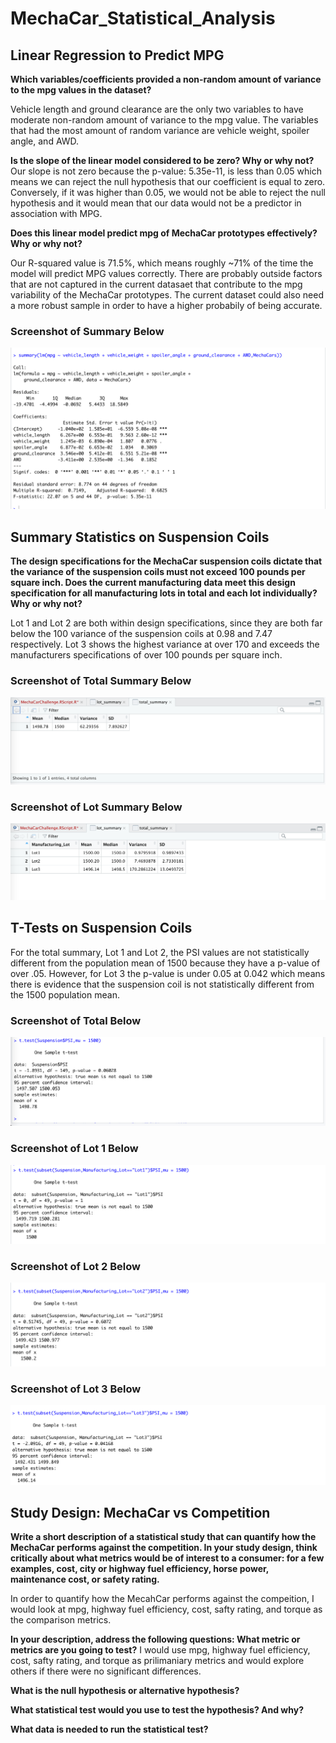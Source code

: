 # MechaCar_Statistical_Analysis

## Linear Regression to Predict MPG
**Which variables/coefficients provided a non-random amount of variance to the mpg values in the dataset?**

Vehicle length and ground clearance are the only two variables to have moderate non-random amount of variance to the mpg value. The variables that had the most amount of random variance are vehicle weight, spoiler angle, and AWD.

**Is the slope of the linear model considered to be zero? Why or why not?**
Our slope is not zero because the p-value: 5.35e-11, is less than 0.05 which means we can reject the null hypothesis that our coefficient is equal to zero. Conversely, if it was higher than 0.05, we would not be able to reject the null hypothesis and it would mean that our data would not be a predictor in association with MPG. 

**Does this linear model predict mpg of MechaCar prototypes effectively? Why or why not?**

Our R-squared value is 71.5%, which means roughly ~71% of the time the model will predict MPG values correctly. There are probably outside factors that are not captured in the current datasaet that contribute to the mpg variability of the MechaCar prototypes. The current dataset could also need a more robust sample in order to have a higher probabily of being accurate. 

### Screenshot of Summary Below
![Screenshot!](./Images/Deliverable_1_Summary.png)

## Summary Statistics on Suspension Coils

**The design specifications for the MechaCar suspension coils dictate that the variance of the suspension coils must not exceed 100 pounds per square inch. Does the current manufacturing data meet this design specification for all manufacturing lots in total and each lot individually? Why or why not?**

Lot 1 and Lot 2 are both within design specifications, since they are both far below the 100 variance of the suspension coils at 0.98 and 7.47 respectively. Lot 3 shows the highest variance at over 170 and exceeds the manufacturers specifications of over 100 pounds per square inch.

### Screenshot of Total Summary Below
![Screenshot!](./Images/Deliverable_2_total.png)

### Screenshot of Lot Summary Below
![Screenshot!](./Images/Deliverable_2_lot.png)

## T-Tests on Suspension Coils

For the total summary, Lot 1 and Lot 2, the PSI values are not statistically different from the population mean of 1500 because they have a p-value of over .05. However, for Lot 3 the p-value is under 0.05 at 0.042 which means there is evidence that the suspension coil is not statistically different from the 1500 population mean. 

### Screenshot of Total Below
![Screenshot!](./Images/T-Test_Total.png)

### Screenshot of Lot 1 Below
![Screenshot!](./Images/T_Test_Lot1.png)

### Screenshot of Lot 2 Below
![Screenshot!](./Images/T_Test_Lot2.png)

### Screenshot of Lot 3 Below
![Screenshot!](./Images/T_Test_Lot3.png)


## Study Design: MechaCar vs Competition

**Write a short description of a statistical study that can quantify how the MechaCar performs against the competition. In your study design, think critically about what metrics would be of interest to a consumer: for a few examples, cost, city or highway fuel efficiency, horse power, maintenance cost, or safety rating.**

In order to quantify how the MecahCar performs against the compeition, I would look at mpg, highway fuel efficiency, cost, safty rating, and torque as the comparison metrics. 

**In your description, address the following questions:
What metric or metrics are you going to test?**
I would use mpg, highway fuel efficiency, cost, safty rating, and torque as prilimaniary metrics and would explore others if there were no significant differences. 

**What is the null hypothesis or alternative hypothesis?**

**What statistical test would you use to test the hypothesis? And why?**

**What data is needed to run the statistical test?**
